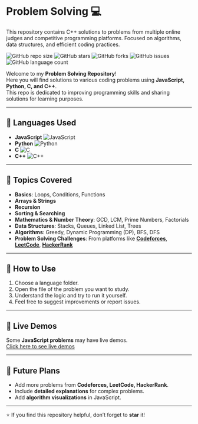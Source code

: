 # Problem Solving 💻
This repository contains C++ solutions to problems from multiple online judges and competitive programming platforms. Focused on algorithms, data structures, and efficient coding practices.

![GitHub repo size](https://img.shields.io/github/repo-size/<your-username>/<repo-name>)
![GitHub stars](https://img.shields.io/github/stars/<your-username>/<repo-name>?style=social)
![GitHub forks](https://img.shields.io/github/forks/<your-username>/<repo-name>?style=social)
![GitHub issues](https://img.shields.io/github/issues/<your-username>/<repo-name>)
![GitHub language count](https://img.shields.io/github/languages/count/<your-username>/<repo-name>)

Welcome to my **Problem Solving Repository**!  
Here you will find solutions to various coding problems using **JavaScript, Python, C, and C++**.  
This repo is dedicated to improving programming skills and sharing solutions for learning purposes.

---

## 🔹 Languages Used
- **JavaScript** ![JavaScript](https://img.shields.io/badge/-JavaScript-F7DF1E?logo=javascript&logoColor=black)
- **Python** ![Python](https://img.shields.io/badge/-Python-3776AB?logo=python&logoColor=white)
- **C** ![C](https://img.shields.io/badge/-C-00599C?logo=c&logoColor=white)
- **C++** ![C++](https://img.shields.io/badge/-C++-00599C?logo=c%2B%2B&logoColor=white)

---

## 🔹 Topics Covered
- **Basics**: Loops, Conditions, Functions  
- **Arrays & Strings**  
- **Recursion**  
- **Sorting & Searching**  
- **Mathematics & Number Theory**: GCD, LCM, Prime Numbers, Factorials  
- **Data Structures**: Stacks, Queues, Linked List, Trees  
- **Algorithms**: Greedy, Dynamic Programming (DP), BFS, DFS  
- **Problem Solving Challenges**: From platforms like **[Codeforces](https://codeforces.com/)**, **[LeetCode](https://leetcode.com/)**, **[HackerRank](https://www.hackerrank.com/)**  

---


## 🔹 How to Use
1. Choose a language folder.  
2. Open the file of the problem you want to study.  
3. Understand the logic and try to run it yourself.  
4. Feel free to suggest improvements or report issues.  

---

## 🔹 Live Demos
Some **JavaScript problems** may have live demos.  
[Click here to see live demos](https://example.com)  

---

## 🔹 Future Plans
- Add more problems from **Codeforces, LeetCode, HackerRank**.  
- Include **detailed explanations** for complex problems.  
- Add **algorithm visualizations** in JavaScript.  

---

⭐ If you find this repository helpful, don’t forget to **star** it!


